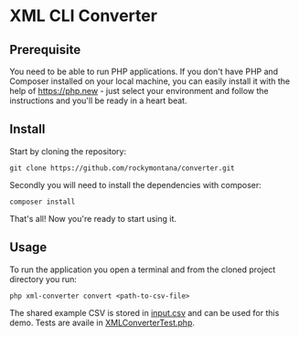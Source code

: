 # XML CLI Converter

## Prerequisite
You need to be able to run PHP applications.
If you don't have PHP and Composer installed on your local machine, you can easily install it with the help of https://php.new - just select your environment and follow the instructions and you'll be ready in a heart beat.

## Install

Start by cloning the repository:
```
git clone https://github.com/rockymontana/converter.git
```

Secondly you will need to install the dependencies with composer:

```
composer install
```

That's all!
Now you're ready to start using it.

## Usage

To run the application you open a terminal and from the cloned project directory you run:
```
php xml-converter convert <path-to-csv-file>
```

The shared example CSV is stored in [input.csv](input.csv) and can be used for this demo.
Tests are availe in [XMLConverterTest.php](tests/Feature/XMLConverterTest.php).
